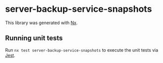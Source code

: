 # server-backup-service-snapshots

This library was generated with [Nx](https://nx.dev).

## Running unit tests

Run `nx test server-backup-service-snapshots` to execute the unit tests via [Jest](https://jestjs.io).
